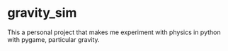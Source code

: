 # gravity_sim

This a personal project that makes me experiment with physics in python with pygame, particular gravity.
